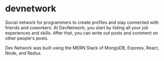 # devnetwork
Social network for programmers to create profiles and stay connected with friends and coworkers.
At DevNetwork, you start by listing all your job experiences and skills. After that, you can write out posts and comment on other people's posts.

Dev Network was built using the MERN Stack of MongoDB, Express, React, Node, and Redux.

